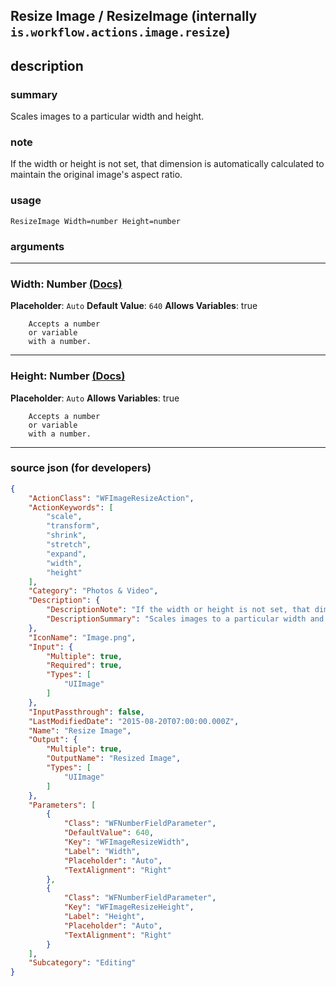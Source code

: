 
## Resize Image / ResizeImage (internally `is.workflow.actions.image.resize`)


## description

### summary

Scales images to a particular width and height.


### note

If the width or height is not set, that dimension is automatically calculated to maintain the original image's aspect ratio.


### usage
```
ResizeImage Width=number Height=number
```

### arguments

---

### Width: Number [(Docs)](https://pfgithub.github.io/shortcutslang/gettingstarted#number-field)
**Placeholder**: `Auto`
**Default Value**: `640`
**Allows Variables**: true



		Accepts a number 
		or variable
		with a number.

---

### Height: Number [(Docs)](https://pfgithub.github.io/shortcutslang/gettingstarted#number-field)
**Placeholder**: `Auto`
**Allows Variables**: true



		Accepts a number 
		or variable
		with a number.

---

### source json (for developers)

```json
{
	"ActionClass": "WFImageResizeAction",
	"ActionKeywords": [
		"scale",
		"transform",
		"shrink",
		"stretch",
		"expand",
		"width",
		"height"
	],
	"Category": "Photos & Video",
	"Description": {
		"DescriptionNote": "If the width or height is not set, that dimension is automatically calculated to maintain the original image's aspect ratio.",
		"DescriptionSummary": "Scales images to a particular width and height."
	},
	"IconName": "Image.png",
	"Input": {
		"Multiple": true,
		"Required": true,
		"Types": [
			"UIImage"
		]
	},
	"InputPassthrough": false,
	"LastModifiedDate": "2015-08-20T07:00:00.000Z",
	"Name": "Resize Image",
	"Output": {
		"Multiple": true,
		"OutputName": "Resized Image",
		"Types": [
			"UIImage"
		]
	},
	"Parameters": [
		{
			"Class": "WFNumberFieldParameter",
			"DefaultValue": 640,
			"Key": "WFImageResizeWidth",
			"Label": "Width",
			"Placeholder": "Auto",
			"TextAlignment": "Right"
		},
		{
			"Class": "WFNumberFieldParameter",
			"Key": "WFImageResizeHeight",
			"Label": "Height",
			"Placeholder": "Auto",
			"TextAlignment": "Right"
		}
	],
	"Subcategory": "Editing"
}
```
